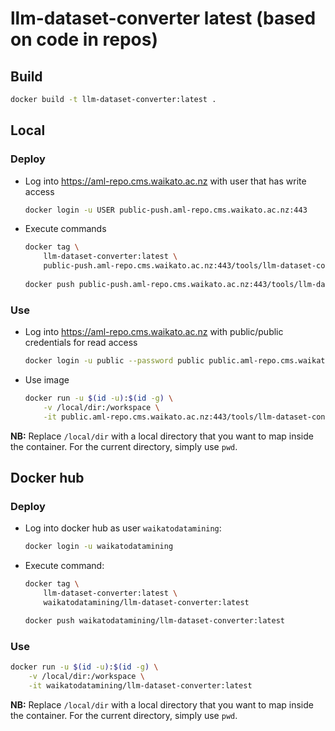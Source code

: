 # llm-dataset-converter latest (based on code in repos)

## Build

```bash
docker build -t llm-dataset-converter:latest .
```

## Local

### Deploy

* Log into https://aml-repo.cms.waikato.ac.nz with user that has write access

  ```bash
  docker login -u USER public-push.aml-repo.cms.waikato.ac.nz:443
  ```

* Execute commands

  ```bash
  docker tag \
      llm-dataset-converter:latest \
      public-push.aml-repo.cms.waikato.ac.nz:443/tools/llm-dataset-converter:latest
      
  docker push public-push.aml-repo.cms.waikato.ac.nz:443/tools/llm-dataset-converter:latest
  ```

### Use

* Log into https://aml-repo.cms.waikato.ac.nz with public/public credentials for read access

  ```bash
  docker login -u public --password public public.aml-repo.cms.waikato.ac.nz:443
  ```

* Use image

  ```bash
  docker run -u $(id -u):$(id -g) \
      -v /local/dir:/workspace \
      -it public.aml-repo.cms.waikato.ac.nz:443/tools/llm-dataset-converter:latest
  ```

**NB:** Replace `/local/dir` with a local directory that you want to map inside the container. 
For the current directory, simply use `pwd`.


## Docker hub

### Deploy

* Log into docker hub as user `waikatodatamining`:

  ```bash
  docker login -u waikatodatamining
  ```

* Execute command:

  ```bash
  docker tag \
      llm-dataset-converter:latest \
      waikatodatamining/llm-dataset-converter:latest
  
  docker push waikatodatamining/llm-dataset-converter:latest
  ```

### Use

```bash
docker run -u $(id -u):$(id -g) \
    -v /local/dir:/workspace \
    -it waikatodatamining/llm-dataset-converter:latest
```

**NB:** Replace `/local/dir` with a local directory that you want to map inside the container. 
For the current directory, simply use `pwd`.
